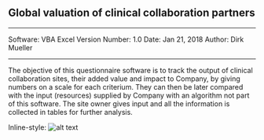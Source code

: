 ## Global valuation of clinical collaboration partners
**********************************************
Software:		VBA Excel
Version Number:	1.0
Date: 			Jan 21, 2018
Author:			Dirk Mueller
**********************************************
The objective of this questionnaire software is to track the output of clinical collaboration sites, their added value and impact to Company, by giving numbers on a scale for each criterium. They can then be later compared with the input (resources) supplied by Company with an algorithm not part of this software. The site owner gives input and all the information is collected in tables for further analysis.

Inline-style: 
![alt text](https://github.com/DirkMueller8/valuation.git/snapshot.png "Header page snapshot")
